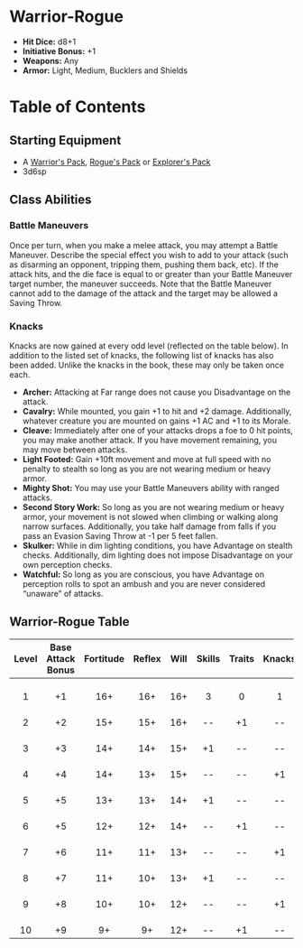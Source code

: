 # Warrior-Rogue
- **Hit Dice:** d8+1
- **Initiative Bonus:** +1
- **Weapons:** Any
- **Armor:** Light, Medium, Bucklers and Shields

# Table of Contents

## Starting Equipment
- A [Warrior's Pack](CoinAndItsUses.md#equipment-packs), [Rogue's Pack](CoinAndItsUses.md#equipment-packs) or [Explorer's Pack](CoinAndItsUses.md#equipment-packs)
- 3d6sp

## Class Abilities

### Battle Maneuvers
Once per turn, when you make a melee attack, you may attempt a Battle Maneuver.  Describe the special effect you wish to add to your attack (such as disarming an opponent, tripping them, pushing them back, etc).  If the attack hits, and the die face is equal to or greater than your Battle Maneuver target number, the maneuver succeeds.  Note that the Battle Maneuver cannot add to the damage of the attack and the target may be allowed a Saving Throw.

### Knacks
Knacks are now gained at every odd level (reflected on the table below).  In addition to the listed set of knacks, the following list of knacks has also been added.  Unlike the knacks in the book, these may only be taken once each.
- **Archer:** Attacking at Far range does not cause you Disadvantage on the attack.
- **Cavalry:** While mounted, you gain +1 to hit and +2 damage.  Additionally, whatever creature you are mounted on gains +1 AC and +1 to its Morale.
- **Cleave:** Immediately after one of your attacks drops a foe to 0 hit points, you may make another attack. If you have movement remaining, you may move between attacks.
- **Light Footed:** Gain +10ft movement and move at full speed with no penalty to stealth so long as you are not wearing medium or heavy armor.
- **Mighty Shot:** You may use your Battle Maneuvers ability with ranged attacks.
- **Second Story Work:** So long as you are not wearing medium or heavy armor, your movement is not slowed when climbing or walking along narrow surfaces. Additionally, you take half damage from falls if you pass an Evasion Saving Throw at -1 per 5 feet fallen.
- **Skulker:** While in dim lighting conditions, you have Advantage on stealth checks. Additionally, dim lighting does not impose Disadvantage on your own perception checks.
- **Watchful:** So long as you are conscious, you have Advantage on perception rolls to spot an ambush and you are never considered “unaware” of attacks.

## Warrior-Rogue Table
| Level | Base<br/>Attack<br/>Bonus | Fortitude | Reflex | Will | Skills | Traits | Knacks | Notes               |
| :---: | :-----------------------: | :-------: | :----: | :--: | :----: | :----: | :----: | :------------------ |
|   1   |            +1             |    16+    |  16+   | 16+  |   3    |   0    |   1    | Battle Maneuver 14+ |
|   2   |            +2             |    15+    |  15+   | 16+  |  --    |  +1    |  --    |  |
|   3   |            +3             |    14+    |  14+   | 15+  |  +1    |  --    |  --    | Battle Maneuver 13+ |
|   4   |            +4             |    14+    |  13+   | 15+  |  --    |  --    |  +1    |  |
|   5   |            +5             |    13+    |  13+   | 14+  |  +1    |  --    |  --    | Battle Maneuver 12+ |
|   6   |            +5             |    12+    |  12+   | 14+  |  --    |  +1    |  --    |  |
|   7   |            +6             |    11+    |  11+   | 13+  |  --    |  --    |  +1    | Battle Maneuver 11+ |
|   8   |            +7             |    11+    |  10+   | 13+  |  +1    |  --    |  --    |  |
|   9   |            +8             |    10+    |  10+   | 12+  |  --    |  --    |  +1    | Battle Maneuver 11+ |
|  10   |            +9             |     9+    |   9+   | 12+  |  --    |  +1    |  --    |  |
